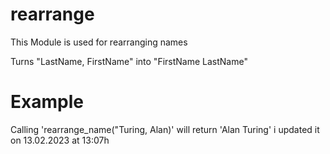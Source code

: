 # rearrange

This Module is used for rearranging names

Turns "LastName, FirstName" into "FirstName LastName"

# Example

Calling 'rearrange_name("Turing, Alan)' will return 'Alan Turing'
i updated it on 13.02.2023 at 13:07h
